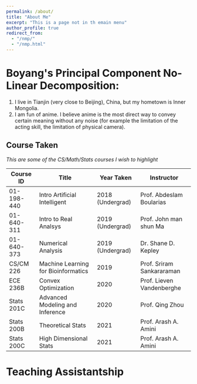 ```yaml
---
permalink: /about/
title: "About Me"
excerpt: "This is a page not in th emain menu"
author_profile: true
redirect_from: 
  - "/nmp/"
  - "/nmp.html"
---
```


Boyang's Principal Component No-Linear Decomposition:
======
1. I live in Tianjin (very close to Beijing), China, but my hometown is Inner Mongolia.
2. I am fun of anime. I believe anime is the most direct way to convey certain meaning without any noise (for example the limitation of the acting skill, the limitation of physical camera). 


## Course Taken

<em>This are some of the CS/Math/Stats courses I wish to highlight </em>

| Course ID     | Title       | Year Taken  | Instructor  |
| -----------   | ----------- | ----------- | ----------- |
| 01-198-440   | Intro Artificial Intelligent    | 2018 (Undergrad)  | Prof. Abdeslam Boularias|
| 01-640-311    | Intro to Real Analsys      | 2019 (Undergrad)   | Prof. John man shun Ma |
| 01-640-373   | Numerical Analysis        | 2019 (Undergrad)   | Dr. Shane D. Kepley |
| CS/CM 226  | Machine Learning for Bioinformatics   | 2019  | Prof. Sriram Sankararaman |
| ECE 236B  | Convex Optimization   | 2020  | Prof. Lieven Vandenberghe |
| Stats 201C  | Advanced Modeling and Inference  | 2020  | Prof. Qing Zhou |
| Stats 200B  | Theoretical Stats  | 2021  | Prof. Arash A. Amini |
| Stats 200C  | High Dimensional Stats  | 2021  | Prof. Arash A. Amini |

Teaching Assistantship
===============

